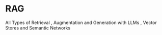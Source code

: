 # RAG
All Types of Retrieval , Augmentation and Generation with LLMs , Vector Stores and Semantic Networks
